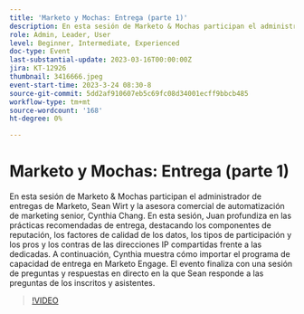 ```yaml
---
title: 'Marketo y Mochas: Entrega (parte 1)'
description: En esta sesión de Marketo & Mochas participan el administrador de entregas de Marketo, Sean Wirt y la asesora comercial de automatización de marketing senior, Cynthia Chang. En esta sesión, Juan profundiza en las prácticas recomendadas de entrega, destacando los componentes de reputación, los factores de calidad de los datos, los tipos de participación y los pros y los contras de las direcciones IP compartidas frente a las dedicadas. A continuación, Cynthia muestra cómo importar el programa de capacidad de entrega en Marketo Engage. El evento finaliza con una sesión de preguntas y respuestas en directo en la que Sean responde a las preguntas de los inscritos y asistentes.
role: Admin, Leader, User
level: Beginner, Intermediate, Experienced
doc-type: Event
last-substantial-update: 2023-03-16T00:00:00Z
jira: KT-12926
thumbnail: 3416666.jpeg
event-start-time: 2023-3-24 08:30-8
source-git-commit: 5dd2af910607eb5c69fc08d34001ecff9bbcb485
workflow-type: tm+mt
source-wordcount: '168'
ht-degree: 0%

---
```


# Marketo y Mochas: Entrega (parte 1)

En esta sesión de Marketo &amp; Mochas participan el administrador de entregas de Marketo, Sean Wirt y la asesora comercial de automatización de marketing senior, Cynthia Chang. En esta sesión, Juan profundiza en las prácticas recomendadas de entrega, destacando los componentes de reputación, los factores de calidad de los datos, los tipos de participación y los pros y los contras de las direcciones IP compartidas frente a las dedicadas. A continuación, Cynthia muestra cómo importar el programa de capacidad de entrega en Marketo Engage. El evento finaliza con una sesión de preguntas y respuestas en directo en la que Sean responde a las preguntas de los inscritos y asistentes.

>[!VIDEO](https://video.tv.adobe.com/v/3416666/?quality=12&learn=on)
